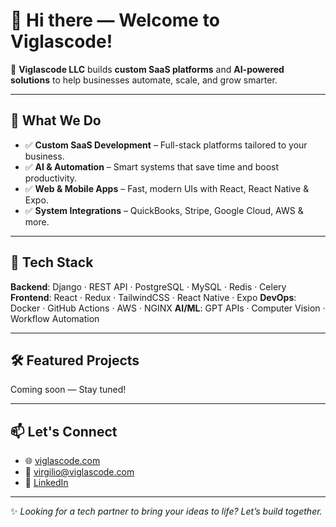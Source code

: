 # 👋 Hi there — Welcome to **Viglascode**!

🚀 **Viglascode LLC** builds **custom SaaS platforms** and **AI-powered solutions** to help businesses automate, scale, and grow smarter.

---

## 🌟 What We Do

* ✅ **Custom SaaS Development** – Full-stack platforms tailored to your business.
* ✅ **AI & Automation** – Smart systems that save time and boost productivity.
* ✅ **Web & Mobile Apps** – Fast, modern UIs with React, React Native & Expo.
* ✅ **System Integrations** – QuickBooks, Stripe, Google Cloud, AWS & more.

---

## 🧰 Tech Stack

**Backend**: Django · REST API · PostgreSQL · MySQL · Redis · Celery
**Frontend**: React · Redux · TailwindCSS · React Native · Expo
**DevOps**: Docker · GitHub Actions · AWS · NGINX
**AI/ML**: GPT APIs · Computer Vision · Workflow Automation

---

## 🛠️ Featured Projects

Coming soon — Stay tuned!

---

## 📫 Let's Connect

* 🌐 [viglascode.com](https://viglascode.com)
* 📧 [virgilio@viglascode.com](mailto:virgilio@viglascode.com)
* 💼 [LinkedIn](https://linkedin.com/company/viglascode)

---

✨ *Looking for a tech partner to bring your ideas to life? Let’s build together.*

